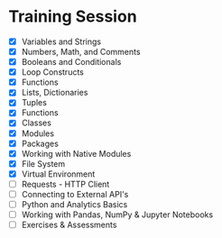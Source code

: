 # Training Session


- [x] Variables and Strings
- [x] Numbers, Math, and Comments
- [x] Booleans and Conditionals
- [x] Loop Constructs
- [x] Functions
- [x] Lists, Dictionaries
- [x] Tuples
- [x] Functions
- [x] Classes
- [x] Modules
- [x] Packages
- [x] Working with Native Modules
- [x] File System
- [x] Virtual Environment
- [ ] Requests - HTTP Client
- [ ] Connecting to External API's
- [ ] Python and Analytics Basics
- [ ] Working with Pandas, NumPy & Jupyter Notebooks
- [ ] Exercises & Assessments